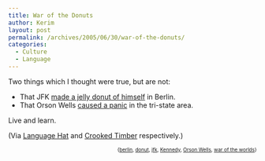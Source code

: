 ```yaml
---
title: War of the Donuts
author: Kerim
layout: post
permalink: /archives/2005/06/30/war-of-the-donuts/
categories:
  - Culture
  - Language
---
```

Two things which I thought were true, but are not:

  * That JFK <a href="http://urbanlegends.about.com/cs/historical/a/jfk_berliner_2.htm" onclick="_gaq.push(['_trackEvent', 'outbound-article', 'http://urbanlegends.about.com/cs/historical/a/jfk_berliner_2.htm', 'made a jelly donut of himself']);" >made a jelly donut of himself</a> in Berlin.
  * That Orson Wells <a href="http://www.edwardjayepstein.com/nether_fictoid7.htm" onclick="_gaq.push(['_trackEvent', 'outbound-article', 'http://www.edwardjayepstein.com/nether_fictoid7.htm', 'caused a panic']);" >caused a panic</a> in the tri-state area.

Live and learn.

(Via <a href="http://www.languagehat.com/archives/001958.php" onclick="_gaq.push(['_trackEvent', 'outbound-article', 'http://www.languagehat.com/archives/001958.php', 'Language Hat']);" >Language Hat</a> and <a href="http://crookedtimber.org/2005/06/29/3491/" onclick="_gaq.push(['_trackEvent', 'outbound-article', 'http://crookedtimber.org/2005/06/29/3491/', 'Crooked Timber']);" >Crooked Timber</a> respectively.)  
<!-- technorati tags start -->

<div style="text-align:right;">
  <span style="font-size:x-small;">{<a href="http://technorati.com/tag/berlin" onclick="_gaq.push(['_trackEvent', 'outbound-article', 'http://technorati.com/tag/berlin', 'berlin']);"  rel="tag">berlin</a>, <a href="http://technorati.com/tag/donut" onclick="_gaq.push(['_trackEvent', 'outbound-article', 'http://technorati.com/tag/donut', 'donut']);"  rel="tag">donut</a>, <a href="http://technorati.com/tag/jfk" onclick="_gaq.push(['_trackEvent', 'outbound-article', 'http://technorati.com/tag/jfk', 'jfk']);"  rel="tag">jfk</a>, <a href="http://technorati.com/tag/Kennedy" onclick="_gaq.push(['_trackEvent', 'outbound-article', 'http://technorati.com/tag/Kennedy', 'Kennedy']);"  rel="tag">Kennedy</a>, <a href="http://technorati.com/tag/Orson Wells" onclick="_gaq.push(['_trackEvent', 'outbound-article', 'http://technorati.com/tag/Orson Wells', 'Orson Wells']);"  rel="tag">Orson Wells</a>, <a href="http://technorati.com/tag/war of the worlds" onclick="_gaq.push(['_trackEvent', 'outbound-article', 'http://technorati.com/tag/war of the worlds', 'war of the worlds']);"  rel="tag">war of the worlds</a>}</span>


<!-- technorati tags end -->

